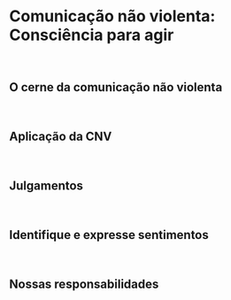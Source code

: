 # Comunicação não violenta: Consciência para agir
<br>

## O cerne da comunicação não violenta
<br>

## Aplicação da CNV
<br>

## Julgamentos
<br>

## Identifique e expresse sentimentos
<br>

## Nossas responsabilidades
<br>